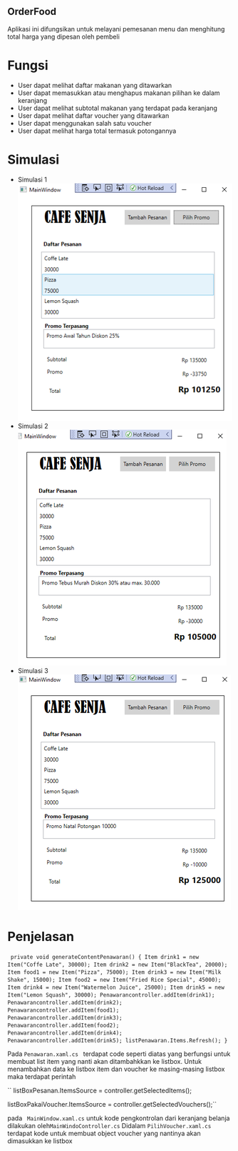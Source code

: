 ﻿## OrderFood
Aplikasi ini difungsikan untuk melayani pemesanan menu dan menghitung total harga yang dipesan oleh pembeli 

# Fungsi
- User dapat melihat daftar makanan yang ditawarkan
- User dapat memasukkan atau menghapus makanan pilihan ke dalam keranjang
- User dapat melihat subtotal makanan yang terdapat pada keranjang
- User dapat melihat daftar voucher yang ditawarkan
- User dapat menggunakan salah satu voucher
- User dapat melihat harga total termasuk potongannya
# Simulasi
- Simulasi 1
![Simulasi1](Simulasi1.png)
- Simulasi 2
![Simulasi2](Simulasi2.png)
- Simulasi 3
![Simulasi3](Simulasi3.png)

# Penjelasan 

`` 
private void generateContentPenawaran()
        {
            Item drink1 = new Item("Coffe Late", 30000);
            Item drink2 = new Item("BlackTea", 20000);
            Item food1 = new Item("Pizza", 75000);
            Item drink3 = new Item("Milk Shake", 15000);
            Item food2 = new Item("Fried Rice Special", 45000);
            Item drink4 = new Item("Watermelon Juice", 25000);
            Item drink5 = new Item("Lemon Squash", 30000);
            Penawarancontroller.addItem(drink1);
            Penawarancontroller.addItem(drink2);
            Penawarancontroller.addItem(food1);
            Penawarancontroller.addItem(drink3);
            Penawarancontroller.addItem(food2);
            Penawarancontroller.addItem(drink4);
            Penawarancontroller.addItem(drink5);
             listPenawaran.Items.Refresh();
        }
``

 Pada ``Penawaran.xaml.cs `` terdapat code seperti diatas yang berfungsi untuk membuat list item yang nanti akan ditambahkkan ke listbox.
Untuk menambahkan data ke listbox item dan voucher ke masing-masing listbox maka terdapat perintah  

`` listBoxPesanan.ItemsSource = controller.getSelectedItems();

   listBoxPakaiVoucher.ItemsSource = controller.getSelectedVouchers();``
   
pada `` MainWindow.xaml.cs``
untuk kode pengkontrolan dari keranjang belanja dilakukan oleh``MainWindoController.cs``
Didalam ``PilihVoucher.xaml.cs`` terdapat kode untuk membuat object voucher yang nantinya akan dimasukkan ke listbox
